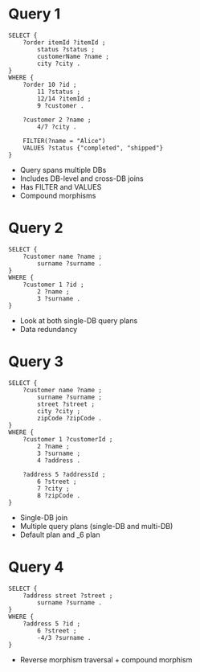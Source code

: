 # Query 1

```
SELECT {
    ?order itemId ?itemId ;
        status ?status ;
        customerName ?name ;
        city ?city .
}
WHERE {
    ?order 10 ?id ;
        11 ?status ;
        12/14 ?itemId ;
        9 ?customer .

    ?customer 2 ?name ;
        4/7 ?city .

    FILTER(?name = "Alice")
    VALUES ?status {"completed", "shipped"}
}
```

- Query spans multiple DBs
- Includes DB-level and cross-DB joins
- Has FILTER and VALUES
- Compound morphisms

# Query 2

```
SELECT {
    ?customer name ?name ;
        surname ?surname .
}
WHERE {
    ?customer 1 ?id ;
        2 ?name ;
        3 ?surname .
}
```

- Look at both single-DB query plans
- Data redundancy

# Query 3

```
SELECT {
    ?customer name ?name ;
        surname ?surname ;
        street ?street ;
        city ?city ;
        zipCode ?zipCode .
}
WHERE {
    ?customer 1 ?customerId ;
        2 ?name ;
        3 ?surname ;
        4 ?address .

    ?address 5 ?addressId ;
        6 ?street ;
        7 ?city ;
        8 ?zipCode .
}
```

- Single-DB join
- Multiple query plans (single-DB and multi-DB)
- Default plan and _6 plan

# Query 4

```
SELECT {
    ?address street ?street ;
        surname ?surname .
}
WHERE {
    ?address 5 ?id ;
        6 ?street ;
        -4/3 ?surname .
}
```

- Reverse morphism traversal + compound morphism

